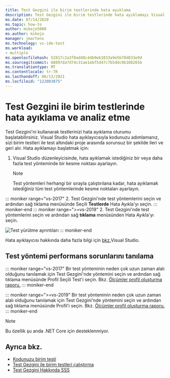 ```yaml
---
title: Test Gezgini ile birim testlerinde hata ayıklama
description: Test Gezgini ile birim testlerinde hata ayıklamayı Visual Studio.
ms.date: 07/14/2020
ms.topic: how-to
author: mikejo5000
ms.author: mikejo
manager: jmartens
ms.technology: vs-ide-test
ms.workload:
- multiple
ms.openlocfilehash: 52817c2a3f0ad48c44b9eb1033a9e5b78d833e9d
ms.sourcegitcommit: 68897da7d74c31ae1ebf5d47c7b5ddc9b108265b
ms.translationtype: MT
ms.contentlocale: tr-TR
ms.lasthandoff: 08/13/2021
ms.locfileid: "122083875"
---
```

# <a name="debug-and-analyze-unit-tests-with-test-explorer"></a>Test Gezgini ile birim testlerinde hata ayıklama ve analiz etme

Test Gezgini'ni kullanarak testlerinizi hata ayıklama oturumu başlatabilirsiniz. Visual Studio hata ayıklayıcısıyla kodunuzu adımlamanız, sizi birim testleri ile test altındaki proje arasında sorunsuz bir şekilde ileri ve geri alır. Hata ayıklamayı başlatmak için:

1. Visual Studio düzenleyicisinde, hata ayıklamak istediğiniz bir veya daha fazla test yönteminde bir kesme noktası ayarlayın.

    > [!NOTE]
    > Test yöntemleri herhangi bir sırayla çalıştırılana kadar, hata ayıklamak istediğiniz tüm test yöntemlerinde kesme noktaları ayarlayın.

::: moniker range="vs-2017"
2. Test Gezgini'nde test yöntemlerini seçin ve ardından sağ tıklama menüsünde Seçili **Testlerde** Hata Ayıkla'yı seçin.
::: moniker-end
::: moniker range=">=vs-2019"
2. Test Gezgini'nde test yöntemlerini seçin ve ardından sağ **tıklama** menüsünden Hata Ayıkla'yı seçin.

   ![Test yürütme ayrıntıları](../test/media/vs-2019/test-explorer-debug.png)
::: moniker-end

   Hata ayıklayıcısı hakkında daha fazla bilgi için [bkz.](../debugger/debugger-feature-tour.md)Visual Studio.

## <a name="diagnose-test-method-performance-issues"></a>Test yöntemi performans sorunlarını tanılama

::: moniker range="vs-2017"
Bir test yönteminin neden çok uzun zaman alalı olduğunu  tanılamak için Test Gezgini'nde yöntemini seçin ve ardından sağ tıklama menüsünde Profil Seçili Test'i seçin. Bkz. [Ölçümler profil oluşturma raporu.](../profiling/understanding-instrumentation-data-values.md?view=vs-2017&preserve-view=true)
::: moniker-end

::: moniker range=">=vs-2019"
Bir test yönteminin neden çok uzun zaman alalı olduğunu  tanılamak için Test Gezgini'nde yöntemini seçin ve ardından sağ tıklama menüsünde Profil'i seçin. Bkz. [Ölçümler profil oluşturma raporu.](../profiling/understanding-instrumentation-data-values.md?view=vs-2017&preserve-view=true)
::: moniker-end

> [!NOTE]
> Bu özellik şu anda .NET Core için desteklenmiyor.

## <a name="see-also"></a>Ayrıca bkz.

- [Kodunuzu birim testi](../test/unit-test-your-code.md)
- [Test Gezgini ile birim testleri çalıştırma](../test/run-unit-tests-with-test-explorer.md)
- [Test Gezgini Hakkında SSS](test-explorer-faq.md)
